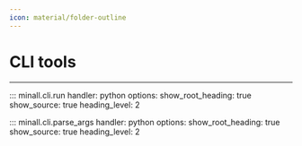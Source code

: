 ```yaml
---
icon: material/folder-outline
---
```


# CLI tools


---

::: minall.cli.run
    handler: python
    options:
      show_root_heading: true
      show_source: true
      heading_level: 2

::: minall.cli.parse_args
    handler: python
    options:
      show_root_heading: true
      show_source: true
      heading_level: 2

